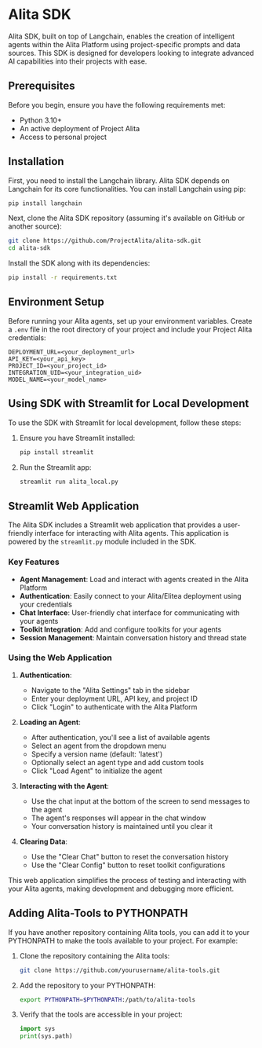 Alita SDK
=========

Alita SDK, built on top of Langchain, enables the creation of intelligent agents within the Alita Platform using project-specific prompts and data sources. This SDK is designed for developers looking to integrate advanced AI capabilities into their projects with ease.

Prerequisites
-------------

Before you begin, ensure you have the following requirements met:

*   Python 3.10+
*   An active deployment of Project Alita
*   Access to personal project

Installation
------------

First, you need to install the Langchain library. Alita SDK depends on Langchain for its core functionalities. You can install Langchain using pip:

```bash
pip install langchain
```

Next, clone the Alita SDK repository (assuming it's available on GitHub or another source):

```bash
git clone https://github.com/ProjectAlita/alita-sdk.git
cd alita-sdk
```

Install the SDK along with its dependencies:

```bash
pip install -r requirements.txt
```

Environment Setup
-----------------

Before running your Alita agents, set up your environment variables. Create a `.env` file in the root directory of your project and include your Project Alita credentials:

```.env
DEPLOYMENT_URL=<your_deployment_url>
API_KEY=<your_api_key>
PROJECT_ID=<your_project_id>
INTEGRATION_UID=<your_integration_uid>
MODEL_NAME=<your_model_name>
```


Using SDK with Streamlit for Local Development
----------------------------------------------

To use the SDK with Streamlit for local development, follow these steps:

1. Ensure you have Streamlit installed:
    ```bash
    pip install streamlit
    ```

2. Run the Streamlit app:
    ```bash
    streamlit run alita_local.py
    ```

Streamlit Web Application
------------------------

The Alita SDK includes a Streamlit web application that provides a user-friendly interface for interacting with Alita agents. This application is powered by the `streamlit.py` module included in the SDK.

### Key Features

- **Agent Management**: Load and interact with agents created in the Alita Platform
- **Authentication**: Easily connect to your Alita/Elitea deployment using your credentials
- **Chat Interface**: User-friendly chat interface for communicating with your agents
- **Toolkit Integration**: Add and configure toolkits for your agents
- **Session Management**: Maintain conversation history and thread state

### Using the Web Application

1. **Authentication**:
   - Navigate to the "Alita Settings" tab in the sidebar
   - Enter your deployment URL, API key, and project ID
   - Click "Login" to authenticate with the Alita Platform

2. **Loading an Agent**:
   - After authentication, you'll see a list of available agents
   - Select an agent from the dropdown menu
   - Specify a version name (default: 'latest')
   - Optionally select an agent type and add custom tools
   - Click "Load Agent" to initialize the agent

3. **Interacting with the Agent**:
   - Use the chat input at the bottom of the screen to send messages to the agent
   - The agent's responses will appear in the chat window
   - Your conversation history is maintained until you clear it

4. **Clearing Data**:
   - Use the "Clear Chat" button to reset the conversation history
   - Use the "Clear Config" button to reset toolkit configurations

This web application simplifies the process of testing and interacting with your Alita agents, making development and debugging more efficient.

Adding Alita-Tools to PYTHONPATH
--------------------------------

If you have another repository containing Alita tools, you can add it to your PYTHONPATH to make the tools available to your project. For example:

1. Clone the repository containing the Alita tools:
    ```bash
    git clone https://github.com/yourusername/alita-tools.git
    ```

2. Add the repository to your PYTHONPATH:
    ```bash
    export PYTHONPATH=$PYTHONPATH:/path/to/alita-tools
    ```

3. Verify that the tools are accessible in your project:
    ```python
    import sys
    print(sys.path)
    ```
